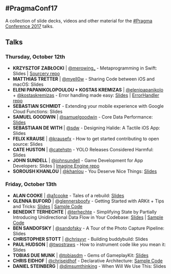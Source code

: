 ## #PragmaConf17
A collection of slide decks, videos and other material for the [#Pragma Conference 2017](http://pragmaconference.com/) talks.

## Talks
### Thursday, October 12th
* **KRZYSZTOF ZABŁOCKI** | [@merowing_](https://twitter.com/merowing_) - Metaprogramming in Swift: Slides | [Sourcery repo](https://github.com/krzysztofzablocki/Sourcery)
* **MATTHIAS TRETTER** | [@myell0w](https://twitter.com/myell0w) - Sharing Code between iOS and macOS: Slides
* **ELENI PAPANIKOLOPOULOU + KOSTAS KREMIZAS** | [@elenipapanikolo](https://twitter.com/elenipapanikolo) + [@kostaskremizas](https://twitter.com/kostaskremizas) - Error handling made easy: [Slides](https://speakerdeck.com/kremizask/number-pragma-conference-2017-error-handling-made-easy) | [ErrorHandler repo](https://github.com/Workable/swift-error-handler)
* **SEBASTIAN SCHMIDT** - Extending your mobile experience with Google Cloud Functions: Slides
* **SAMUEL GOODWIN** | [@samuelgoodwin](https://twitter.com/samuelgoodwin) - Core Data Performance: [Slides](https://github.com/pragmamark/pragmaconf17/blob/master/CoreDataPerformance.zip)
* **SEBASTIAAN DE WITH** | [@sdw](https://twitter.com/sdw) - Designing Halide: A Tactile iOS App: Slides
* **FELIX KRAUSE** | [@krausefx](https://twitter.com/krausefx) - How to get started contributing to open source: Slides
* **CATE HUSTON** | [@catehstn](https://twitter.com/catehstn) - YOLO Releases Considered Harmful: Slides
* **JOHN SUNDELL** | [@johnsundell](https://twitter.com/johnsundell) - Game Development for App Developers: Slides | [Imagine Engine repo](https://github.com/JohnSundell/ImagineEngine)
* **SOROUSH KHANLOU** | [@khanlou](https://twitter.com/khanlou) - You Deserve Nice Things: [Slides](https://github.com/pragmamark/pragmaconf17/blob/master/You%20Deserve%20Nice%20Things%20-%20Pragma%202017.pdf)

### Friday, October 13th
* **ALAN COOKE** | [@a1cooke](https://twitter.com/a1cooke) - Tales of a rebuild: [Slides](https://www.slideshare.net/cookealan/tales-of-a-rebuild)
* **GLENNA BUFORD** | [@glennersboofy](https://twitter.com/glennersboofy) - Getting Started with ARKit + Tips and Tricks: [Slides](https://speakerdeck.com/glenna/arkit-tips-plus-tricks) | [Sample Code](https://github.com/glenna/arkit-demo)
* **BENEDIKT TERHECHTE** | [@terhechte](https://twitter.com/terhechte) - Simplifying State by Partially Introducing Unidirectional Data Flow in Your Codebase: [Slides](https://speakerdeck.com/terhechte/simplifying-state-by-partially-introducing-unidirectional-data-flow-in-your-codebase) | [Sample Code](https://github.com/terhechte/pragma2017-example-code)
* **BEN SANDOFSKY** | [@sandofsky](https://twitter.com/sandofsky) - A Tour of the Photo Capture Pipeline: Slides
* **CHRISTOPHER STOTT** | [@chrisyvr](https://twitter.com/chrisyvr) - Building buddybuild: Slides
* **PAUL HUDSON** | [@twostraws](https://twitter.com/twostraws) - How to instrument code like you mean it: Slides
* **TOBIAS DUE MUNK** | [@tobiasdm](https://twitter.com/tobiasdm) - Gems of GameplayKit: [Slides](http://developmunk.dk/files/Gems-of-GameplayKit-Pragma.pdf)
* **CHRIS EIDHOF** | [@chriseidhof](https://twitter.com/chriseidhof) - Declarative Architecture: [Sample Code](https://github.com/chriseidhof/laufpark-stechlin)
* **DANIEL STEINBERG** | [@dimsumthinking](https://twitter.com/dimsumthinking) - When Will We Use This: Slides
